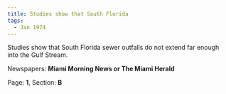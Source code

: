 ```yaml
---  
title: Studies show that South Florida  
tags:  
  - Jan 1974  
---  
```

  
Studies show that South Florida sewer outfalls do not extend far enough into the Gulf Stream.  
  
Newspapers: **Miami Morning News or The Miami Herald**  
  
Page: **1**, Section: **B** 
